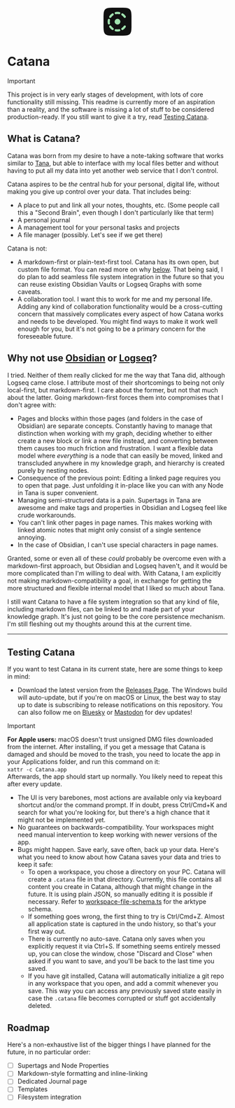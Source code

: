 <p align="center">
    <img src="src/renderer/assets/app-icon/catana_64.png" alt="Catana Logo"/>
</p>

# Catana

> [!IMPORTANT]  
> This project is in very early stages of development, with lots of core functionality still missing. This readme is currently more of an aspiration than a reality, and the software is missing a lot of stuff to be considered production-ready. If you still want to give it a try, read [Testing Catana](#testing-catana).


## What is Catana?
Catana was born from my desire to have a note-taking software that works similar to [Tana](https://tana.inc), but able to interface with my local files better and without having to put all my data into yet another web service that I don't control.

Catana aspires to be _the_ central hub for your personal, digital life, without making you give up control over your data. That includes being:
- A place to put and link all your notes, thoughts, etc. (Some people call this a "Second Brain", even though I don't particularly like that term)
- A personal journal
- A management tool for your personal tasks and projects
- A file manager (possibly. Let's see if we get there)

Catana is not:
- A markdown-first or plain-text-first tool. Catana has its own open, but custom file format. You can read more on why [below](#why-not-use-obsidian-or-logseq). That being said, I do plan to add seamless file system integration in the future so that you can reuse existing Obsidian Vaults or Logseq Graphs with some caveats.
- A collaboration tool. I want this to work for me and my personal life. Adding any kind of collaboration functionality would be a cross-cutting concern that massively complicates every aspect of how Catana works and needs to be developed. You might find ways to make it work well enough for you, but it's not going to be a primary concern for the foreseeable future.

## Why not use [Obsidian](https://obsidian.md) or [Logseq](https://logseq.com)?
I tried. Neither of them really clicked for me the way that Tana did, although Logseq came close. I attribute most of their shortcomings to being not only local-first, but markdown-first. I care about the former, but not that much about the latter. Going markdown-first forces them into compromises that I don't agree with:
- Pages and blocks within those pages (and folders in the case of Obsidian) are separate concepts. Constantly having to manage that distinction when working with my graph, deciding whether to either create a new block or link a new file instead, and converting between them causes too much friction and frustration.
  I want a flexible data model where _everything_ is a node that can easily be moved, linked and transcluded anywhere in my knowledge graph, and hierarchy is created purely by nesting nodes.
- Consequence of the previous point: Editing a linked page requires you to open that page. Just unfolding it in-place like you can with any Node in Tana is super convenient.
- Managing semi-structured data is a pain. Supertags in Tana are awesome and make tags and properties in Obsidian and Logseq feel like crude workarounds.
- You can't link other pages in page names. This makes working with linked atomic notes that might only consist of a single sentence annoying.
- In the case of Obsidian, I can't use special characters in page names.

Granted, some or even all of these _could_ probably be overcome even with a markdown-first approach, but Obsidian and Logseq haven't, and it would be more complicated than I'm willing to deal with.
With Catana, I am explicitly not making markdown-compatibility a goal, in exchange for getting the more structured and flexible internal model that I liked so much about Tana.

I still want Catana to have a file system integration so that any kind of file, including markdown files, can be linked to and made part of your knowledge graph. It's just not going to be the core persistence mechanism. I'm still fleshing out my thoughts around this at the current time.

---

## Testing Catana
If you want to test Catana in its current state, here are some things to keep in mind:
- Download the latest version from the [Releases Page](https://github.com/roschlau/catana/releases). The Windows build will auto-update, but if you're on macOS or Linux, the best way to stay up to date is subscribing to release notifications on this repository. You can also follow me on [Bluesky](https://bsky.app/profile/das-robin.bsky.social) or [Mastodon](https://defcon.social/@das_robin) for dev updates!
> [!IMPORTANT]  
> **For Apple users:** macOS doesn't trust unsigned DMG files downloaded from the internet. After installing, if you get a message that Catana is damaged and should be moved to the trash, you need to locate the app in your Applications folder, and run this command on it:  
> `xattr -c Catana.app`  
> Afterwards, the app should start up normally. You likely need to repeat this after every update.
- The UI is very barebones, most actions are available only via keyboard shortcut and/or the command prompt. If in doubt, press Ctrl/Cmd+K and search for what you're looking for, but there's a high chance that it might not be implemented yet.
- No guarantees on backwards-compatibility. Your workspaces might need manual intervention to keep working with newer versions of the app.
- Bugs might happen. Save early, save often, back up your data. Here's what you need to know about how Catana saves your data and tries to keep it safe:
  - To open a workspace, you chose a directory on your PC. Catana will create a `.catana` file in that directory. Currently, this file contains all content you create in Catana, although that might change in the future. It is using plain JSON, so manually editing it is possible if necessary. Refer to [workspace-file-schema.ts](src/main/persistence/schema/workspace-file-schema.ts) for the arktype schema.
  - If something goes wrong, the first thing to try is Ctrl/Cmd+Z. Almost all application state is captured in the undo history, so that's your first way out.
  - There is currently no auto-save. Catana only saves when you explicitly request it via Ctrl+S. If something seems entirely messed up, you can close the window, chose "Discard and Close" when asked if you want to save, and you'll be back to the last time you saved.
  - If you have git installed, Catana will automatically initialize a git repo in any workspace that you open, and add a commit whenever you save. This way you can access any previously saved state easily in case the `.catana` file becomes corrupted or stuff got accidentally deleted.

## Roadmap
Here's a non-exhaustive list of the bigger things I have planned for the future, in no particular order:
- [ ] Supertags and Node Properties
- [ ] Markdown-style formatting and inline-linking
- [ ] Dedicated Journal page
- [ ] Templates
- [ ] Filesystem integration
